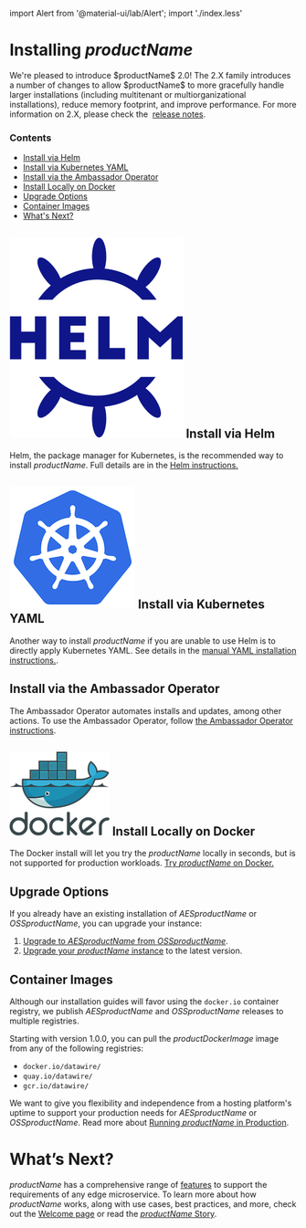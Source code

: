 import Alert from '@material-ui/lab/Alert';
import './index.less'

# Installing $productName$

<Alert severity="info">
  We're pleased to introduce $productName$ 2.0! The 2.X family introduces a number of 
  changes to allow $productName$ to more gracefully handle larger installations
  (including multitenant or multiorganizational installations), reduce memory footprint,
  and improve performance. For more information on 2.X, please check the&nbsp;
  <a href="../../release-notes">release notes</a>.
</Alert>

<div class="docs-article-toc">
<h3>Contents</h3>

* [Install via Helm](#img-classos-logo-srcimageshelm-navypng-install-via-helm)
* [Install via Kubernetes YAML](#img-classos-logo-srcimageskubernetespng-install-via-kubernetes-yaml)
* [Install via the Ambassador Operator](#install-via-the-ambassador-operator)
* [Install Locally on Docker](#img-classos-logo-srcimagesdockerpng-install-locally-on-docker)
* [Upgrade Options](#upgrade-options)
* [Container Images](#container-images)
* [What's Next?](#whats-next)

</div>

## <img class="os-logo" src="../../images/helm-navy.png"/> Install via Helm
Helm, the package manager for Kubernetes, is the recommended way to install
$productName$. Full details are in the [Helm instructions.](helm/)

## <img class="os-logo" src="../../images/kubernetes.png"/> Install via Kubernetes YAML
Another way to install $productName$ if you are unable to use Helm is to
directly apply Kubernetes YAML. See details in the
[manual YAML installation instructions.](yaml-install).

## Install via the Ambassador Operator

The Ambassador Operator automates installs and updates, among other actions.
To use the Ambassador Operator, follow [the Ambassador Operator instructions](operator/).

## <img class="os-logo" src="../../images/docker.png"/> Install Locally on Docker
The Docker install will let you try the $productName$ locally in seconds,
but is not supported for production workloads. [Try $productName$ on Docker.](docker/)

## Upgrade Options
If you already have an existing installation of $AESproductName$ or
$OSSproductName$, you can upgrade your instance:

1. [Upgrade to $AESproductName$ from $OSSproductName$](upgrade-to-edge-stack/).
2. [Upgrade your $productName$ instance](upgrading/) to the latest version.

## Container Images
Although our installation guides will favor using the `docker.io` container registry,
we publish $AESproductName$ and $OSSproductName$ releases to multiple registries.

Starting with version 1.0.0, you can pull the $productDockerImage$ image from any of the following registries:
- `docker.io/datawire/`
- `quay.io/datawire/`
- `gcr.io/datawire/`

We want to give you flexibility and independence from a hosting platform's uptime to support
your production needs for $AESproductName$ or $OSSproductName$. Read more about
[Running $productName$ in Production](../running).

# What’s Next?
$productName$ has a comprehensive range of [features](/features/) to
support the requirements of any edge microservice. To learn more about how $productName$ works, along with use cases, best practices, and more,
check out the [Welcome page](../../) or read the [$productName$
Story](../../about/why-ambassador).
